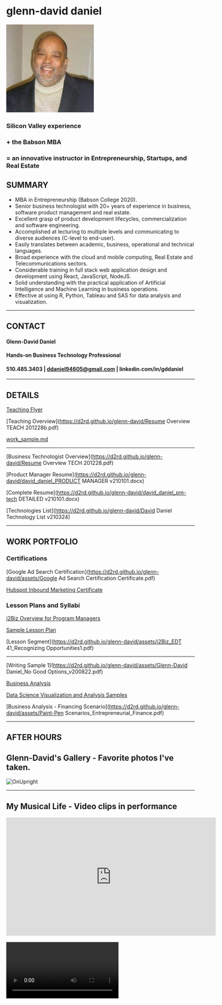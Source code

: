 # glenn-david daniel

![Headshot](./DD-Bizhead_234x234.jpg "Glenn-David Daniel")

### Silicon Valley experience 

### + the Babson MBA 

### = an innovative instructor in Entrepreneurship, Startups, and Real Estate

## SUMMARY
*	MBA in Entrepreneurship (Babson College 2020).
*	Senior business technologist with 20+ years of experience in business, software product management and real estate.
*	Excellent grasp of product development lifecycles, commercialization and software engineering.
*	Accomplished at lecturing to multiple levels and communicating to diverse audiences (C-level to end-user).
*	Easily translates between academic, business, operational and technical languages.  
*	Broad experience with the cloud and mobile computing, Real Estate and Telecommunications sectors.
*	Considerable training in full stack web application design and development using React, JavaScript, NodeJS.
*	Solid understanding with the practical application of Artificial Intelligence and Machine Learning in business operations.
*	Effective at using R, Python, Tableau and SAS for data analysis and visualization.

---

## CONTACT
#### Glenn-David Daniel
#### Hands-on Business Technology Professional
#### 510.485.3403 | ddaniel94605@gmail.com | linkedin.com/in/gddaniel
---

## DETAILS

[Teaching Flyer](https://d2rd.github.io/glenn-david/Glenn-David_Daniel_TEACH_Flyer_v210319.pdf)

[Teaching Overview](https://d2rd.github.io/glenn-david/Resume Overview TEACH 201228b.pdf)

[work_sample.md](https://dwrd.github.io/glenn-david/assets/work_samples/work_sample.md)

---

[Business Technologist Overview](https://d2rd.github.io/glenn-david/Resume Overview TECH 201228.pdf)

[Product Manager Resume](https://d2rd.github.io/glenn-david/david_daniel_PRODUCT MANAGER v210101.docx)

[Complete Resume](https://d2rd.github.io/glenn-david/david_daniel_pm-tech DETAILED v210101.docx)

[Technologies List](https://d2rd.github.io/glenn-david/David Daniel Technology List v210324)

<!-- [Curriculm Vitae](https://d2rd.github.io/glenn-david/) -->

---

## WORK PORTFOLIO

<!-- Links -->
### Certifications
[Google Ad Search Certification](https://d2rd.github.io/glenn-david/assets/Google Ad Search Certification Certificate.pdf)

[Hubspot Inbound Marketing Certificate](https://d2rd.github.io/glenn-david/assets/GDDaniel_Inbound_Marketing_Certificate.pdf)

### Lesson Plans and Syllabi
[i2Biz Overview for Program Managers](https://d2rd.github.io/glenn-david/assets/i2Biz_Program_Overview_2014.pdf)

[Sample Lesson Plan](https://d2rd.github.io/glenn-david/assets/Sample_Lesson_Plan_2014_Glenn-David_Daniel.pdf)

[Lesson Segment](https://d2rd.github.io/glenn-david/assets/i2Biz_EDT 41_Recognizing Opportunities1.pdf)

<!-- [Lecture Overviews](https://d2rd.github.io/glenn-david/) -->

---

[Writing Sample 1](https://d2rd.github.io/glenn-david/assets/Glenn-David Daniel_No Good Options_v200822.pdf)

[Business Analysis](https://d2rd.github.io/glenn-david/)

[Data Science Visualization and Analysis Samples](https://d2rd.github.io/glenn-david/)

<!-- [Sample Developer Projects](https://d2rd.github.io/glenn-david/" Work completed as an apprentice at the Lambda School for Computer Science and Learners Guild.") -->

[Business Analysis - Financing Scenario](https://d2rd.github.io/glenn-david/assets/Paint-Pen Scenarios_Entrepreneurial_Finance.pdf)

---

## AFTER HOURS

## Glenn-David's Gallery - Favorite photos I've taken.
<!-- [Glenn-David's Gallery](https://d2rd.github.io/glenn-david/) -->

![OnUpright](https://d2rd.github.io/glenn-david/assets/images/Groovin_Hard.jpg "Groovin Hard")

<!-- 
![Headshot](https://d2rd.github.io/glenn-david/assets/videos/DD Lecturing At UC.jpg "Lecturing at Cal")
![Headshot](https://d2rd.github.io/glenn-david/assets/videos/DD_Downtown.png "DD Downtown")
![Headshot](https://d2rd.github.io/glenn-david/assets/videos/Class_is_Over.jpg "Class is over!")
![Headshot](https://d2rd.github.io/glenn-david/assets/videos/Me At Babson Wall 2015 "Babson Wall"
![Headshot](https://d2rd.github.io/glenn-david/assets/videos/Crotin_on_Hudson_Dam.jpg "Crotin on Hudson Dam NY")
![Headshot](https://d2rd.github.io/glenn-david/assets/videos/Serenity_at_Yosemite.jpg "Serenity_at_Yosemite.jpg")
![Headshot](./DD-Bizhead_234x234.jpg "Glenn-David Daniel") 
-->

---

## My Musical Life - Video clips in performance
<iframe id="video" width="560" height="315" src="https://www.youtube.com/embed/LgWX2sPZQsE/" frameborder="0" allow="autoplay; encrypted-media" allowfullscreen=""></iframe>

![SFBAAAM Concert](https://d2rd.github.io/glenn-david/assets/videos/David_Solos_at_SFBAAAM_concert_2007.mp4 "In Concert at SFBAAAM")
